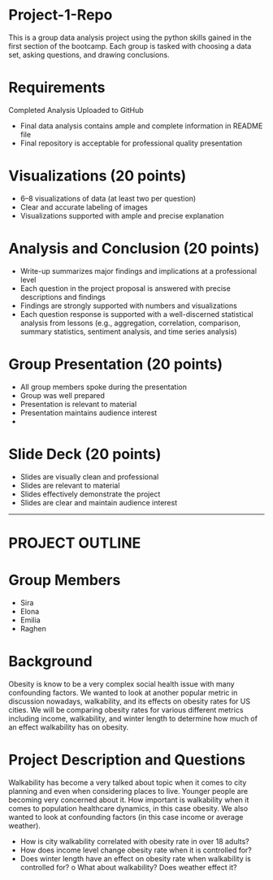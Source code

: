 # Project-1-Repo
This is a group data analysis project using the python skills gained in the first section of the bootcamp. Each group is tasked with choosing a data set, asking questions, and drawing conclusions.  

# Requirements
Completed Analysis Uploaded to GitHub 
- Final data analysis contains ample and complete information in README file 
- Final repository is acceptable for professional quality presentation
  
# Visualizations (20 points)
- 6–8 visualizations of data (at least two per question) 
- Clear and accurate labeling of images 
- Visualizations supported with ample and precise explanation
  
# Analysis and Conclusion (20 points)
- Write-up summarizes major findings and implications at a professional level 
- Each question in the project proposal is answered with precise descriptions and findings 
- Findings are strongly supported with numbers and visualizations 
- Each question response is supported with a well-discerned statistical analysis from lessons (e.g., aggregation, correlation, comparison, summary statistics, sentiment analysis, and time series analysis)
  
# Group Presentation (20 points)
- All group members spoke during the presentation 
- Group was well prepared 
- Presentation is relevant to material 
- Presentation maintains audience interest
- 
# Slide Deck (20 points)
- Slides are visually clean and professional 
- Slides are relevant to material 
- Slides effectively demonstrate the project 
- Slides are clear and maintain audience interest

--------------------------------------------
# PROJECT OUTLINE 

# Group Members
-	Sira
-	Elona
-	Emilia
-	Raghen

# Background
Obesity is know to be a very complex social health issue with many confounding factors. We wanted to look at another popular metric in discussion nowadays, walkability, and its effects on obesity rates for US cities. We will be comparing obesity rates for various different metrics including income, walkability, and winter length to determine how much of an effect walkability has on obesity.

# Project Description and Questions
Walkability has become a very talked about topic when it comes to city planning and even when considering places to live. Younger people are becoming very concerned about it. How important is walkability when it comes to population healthcare dynamics, in this case obesity. We also wanted to look at confounding factors (in this case income or average weather).

-	How is city walkability correlated with obesity rate in over 18 adults?
-	How does income level change obesity rate when it is controlled for?
-	Does winter length have an effect on obesity rate when walkability is controlled for?
  o	What about walkability? Does weather effect it?
